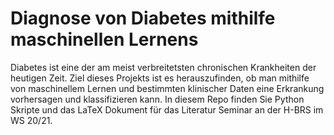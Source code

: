 # Diagnose von Diabetes mithilfe maschinellen Lernens

Diabetes ist eine der am meist verbreitetsten chronischen Krankheiten der heutigen Zeit. Ziel dieses Projekts ist es herauszufinden, ob man mithilfe von maschinellem Lernen und bestimmten klinischer Daten eine Erkrankung vorhersagen und klassifizieren kann.
In diesem Repo finden Sie Python Skripte und das LaTeX Dokument für das Literatur Seminar an der H-BRS im WS 20/21.
